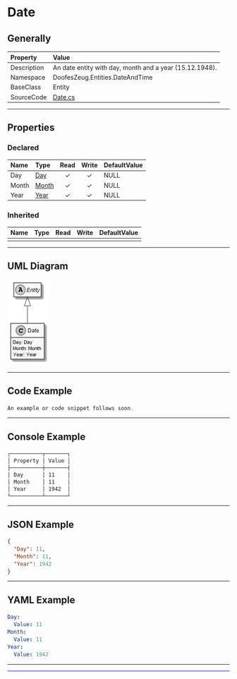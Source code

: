 ﻿# Date

## Generally

|Property|Value|
|:-|:-|
|Description|An date entity with day, month and a year (15.12.1948).|
|Namespace|DoofesZeug.Entities.DateAndTime|
|BaseClass|Entity|
|SourceCode|[Date.cs](../../../../DoofesZeug.Library/Src/Entities/DateAndTime/Date.cs)|

---

## Properties

### Declared

|Name|Type|Read|Write|DefaultValue|
|:---|:---|:--:|:---:|:-----------|
|Day|[Day](../../Entities/DoofesZeug.Entities.DateAndTime.Part.Date/Day.md)|&#x2713;|&#x2713;|NULL|
|Month|[Month](../../Entities/DoofesZeug.Entities.DateAndTime.Part.Date/Month.md)|&#x2713;|&#x2713;|NULL|
|Year|[Year](../../Entities/DoofesZeug.Entities.DateAndTime.Part.Date/Year.md)|&#x2713;|&#x2713;|NULL|

### Inherited

|Name|Type|Read|Write|DefaultValue|
|:---|:---|:--:|:---:|:-----------|
|    |    |    |     |            |

---

## UML Diagram

![Date.png](./Date.png "Date")

---

## Code Example

```cs
An example or code snippet follows soon.
```

---

## Console Example

```console
┌──────────┬───────┐
│ Property │ Value │
├──────────┼───────┤
│ Day      │ 11    │
│ Month    │ 11    │
│ Year     │ 1942  │
└──────────┴───────┘
```

---

## JSON Example

```json
{
  "Day": 11,
  "Month": 11,
  "Year": 1942
}
```

---

## YAML Example

```yaml
Day:
  Value: 11
Month:
  Value: 11
Year:
  Value: 1942
```

---

<hr style="background: blue;" />
